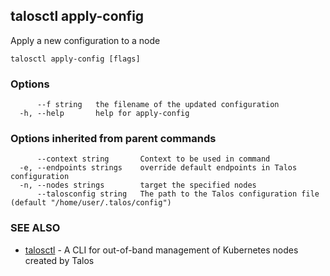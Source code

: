 <!-- markdownlint-disable -->
## talosctl apply-config

Apply a new configuration to a node

```
talosctl apply-config [flags]
```

### Options

```
      --f string   the filename of the updated configuration
  -h, --help       help for apply-config
```

### Options inherited from parent commands

```
      --context string       Context to be used in command
  -e, --endpoints strings    override default endpoints in Talos configuration
  -n, --nodes strings        target the specified nodes
      --talosconfig string   The path to the Talos configuration file (default "/home/user/.talos/config")
```

### SEE ALSO

* [talosctl](talosctl.md)	 - A CLI for out-of-band management of Kubernetes nodes created by Talos

